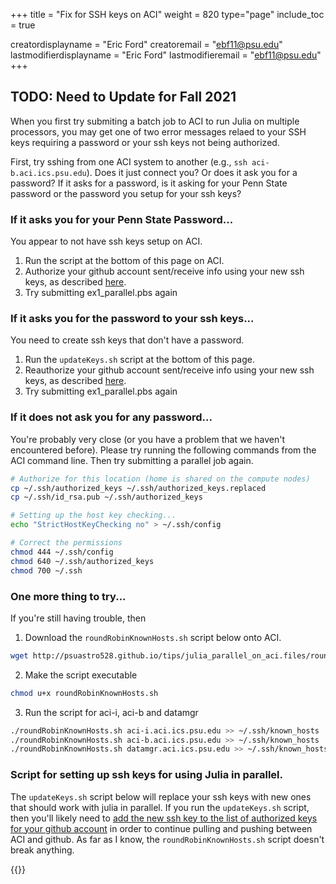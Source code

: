 +++
title = "Fix for SSH keys on ACI"
weight = 820
type="page"
include_toc = true

creatordisplayname = "Eric Ford"
creatoremail = "ebf11@psu.edu"
lastmodifierdisplayname = "Eric Ford"
lastmodifieremail = "ebf11@psu.edu"
+++

## TODO: Need to Update for Fall 2021
When you first try submiting a batch job to ACI to run Julia on multiple processors, you may get one of two error messages relaed to your SSH keys requiring a password or your ssh keys not being authorized.

First, try sshing from one ACI system to another (e.g., `ssh aci-b.aci.ics.psu.edu`).  Does it just connect you?  Or does it ask you for a password?  If it asks for a password, is it asking for your Penn State password or the password you setup for your ssh keys?

### If it asks you for your Penn State Password...
You appear to not have ssh keys setup on ACI.

1.  Run the script at the bottom of this page on ACI.  
2.  Authorize your github account sent/receive info using your new ssh keys, as described [here](https://help.github.com/articles/adding-a-new-ssh-key-to-your-github-account/#platform-linux).
3.  Try submitting ex1_parallel.pbs again

### If it asks you for the password to your ssh keys...
You need to create ssh keys that don't have a password.

1.  Run the `updateKeys.sh` script at the bottom of this page.
2.  Reauthorize your github account sent/receive info using your new ssh keys, as described [here](https://help.github.com/articles/adding-a-new-ssh-key-to-your-github-account/#platform-linux).
3.  Try submitting ex1_parallel.pbs again


### If it does not ask you for any password...
You're probably very close (or you have a problem that we haven't encountered before).  Please try running the following commands from the ACI command line.  Then try submitting a parallel job again.

```sh
# Authorize for this location (home is shared on the compute nodes)
cp ~/.ssh/authorized_keys ~/.ssh/authorized_keys.replaced
cp ~/.ssh/id_rsa.pub ~/.ssh/authorized_keys

# Setting up the host key checking...
echo "StrictHostKeyChecking no" > ~/.ssh/config

# Correct the permissions
chmod 444 ~/.ssh/config
chmod 640 ~/.ssh/authorized_keys
chmod 700 ~/.ssh
```

### One more thing to try...
If you're still having trouble, then 

1.  Download the `roundRobinKnownHosts.sh` script below onto ACI. 

```bash
wget http://psuastro528.github.io/tips/julia_parallel_on_aci.files/roundRobinKnownHosts.sh
```
2.  Make the script executable  

```bash
chmod u+x roundRobinKnownHosts.sh
```
3.  Run the script for aci-i, aci-b and datamgr

```bash
./roundRobinKnownHosts.sh aci-i.aci.ics.psu.edu >> ~/.ssh/known_hosts
./roundRobinKnownHosts.sh aci-b.aci.ics.psu.edu >> ~/.ssh/known_hosts
./roundRobinKnownHosts.sh datamgr.aci.ics.psu.edu >> ~/.ssh/known_hosts
```
### Script for setting up ssh keys for using Julia in parallel.
The `updateKeys.sh` script below will replace your ssh keys with new ones that should work with julia in parallel.  If you run the `updateKeys.sh` script, then you'll likely need to [add the new ssh key to the list of authorized keys for your github account](https://help.github.com/articles/adding-a-new-ssh-key-to-your-github-account/#platform-linux) in order to continue pulling and pushing between ACI and github.  As far as I know, the `roundRobinKnownHosts.sh` script doesn't break anything.

{{<attachments title="Shell scripts" />}}
